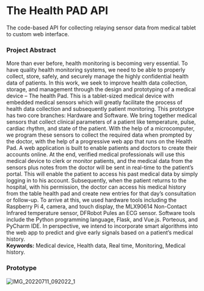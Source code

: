 # The Health PAD API

The code-based API for collecting relaying sensor data from medical tablet to custom web interface. 

### Project Abstract

More than ever before, health monitoring is becoming very essential. To have quality health  monitoring systems, we need to be able to properly collect, store, safely, and securely manage  the highly confidential health data of patients. In this work, we seek to improve health data  collection, storage, and management through the design and prototyping of a medical device – The health Pad. This is a tablet-sized medical device with embedded medical sensors which  will greatly facilitate the process of health data collection and subsequently patient monitoring.  This prototype has two core branches: Hardware and Software. We bring together medical  sensors that collect clinical parameters of a patient like temperature, pulse, cardiac rhythm, and  state of the patient. With the help of a microcomputer, we program these sensors to collect the  required data when prompted by the doctor, with the help of a progressive web app that runs  on the Health Pad. A web application is built to enable patients and doctors to create their accounts  online. At the end, verified medical professionals will use this medical device to clerk or  monitor patients, and the medical data from the sensors plus notes from the doctor will be sent  in real-time to the patient’s portal. This will enable the patient to access his past medical data by  simply logging in to his account. Subsequently, when the patient returns to the hospital, with his  permission, the doctor can access his medical history from the table health pad and create new  entries for that day’s consultation or follow-up. To arrive at this, we used hardware tools  including the Raspberry Pi 4, camera, and touch display, the MLX90614 Non-Contact Infrared temperature sensor, DFRobot Pules an ECG sensor. Software tools include the Python  programming language, Flask, and Vue.js. Porteous, and PyCharm IDE. In perspective, we intend  to incorporate smart algorithms into the web app to predict and give early signals based on a  patient’s medical history.  
**Keywords:** Medical device, Health data, Real time, Monitoring, Medical history.

### Prototype 
![IMG_20220711_092022_1](https://github.com/user-attachments/assets/73849e47-954e-4ef3-9a0d-1ef7c3fd4eda)
